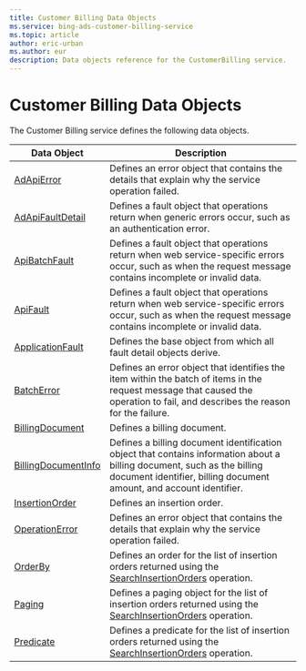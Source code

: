 ```yaml
---
title: Customer Billing Data Objects
ms.service: bing-ads-customer-billing-service
ms.topic: article
author: eric-urban
ms.author: eur
description: Data objects reference for the CustomerBilling service.
---
```

# Customer Billing Data Objects
The Customer Billing service defines the following data objects.

|Data Object|Description|
|---|---|
|[AdApiError](adapierror.md)|Defines an error object that contains the details that explain why the service operation failed.|
|[AdApiFaultDetail](adapifaultdetail.md)|Defines a fault object that operations return when generic errors occur, such as an authentication error.|
|[ApiBatchFault](apibatchfault.md)|Defines a fault object that operations return when web service-specific errors occur, such as when the request message contains incomplete or invalid data.|
|[ApiFault](apifault.md)|Defines a fault object that operations return when web service-specific errors occur, such as when the request message contains incomplete or invalid data.|
|[ApplicationFault](applicationfault.md)|Defines the base object from which all fault detail objects derive.|
|[BatchError](batcherror.md)|Defines an error object that identifies the item within the batch of items in the request message that caused the operation to fail, and describes the reason for the failure.|
|[BillingDocument](billingdocument.md)|Defines a billing document.|
|[BillingDocumentInfo](billingdocumentinfo.md)|Defines a billing document identification object that contains information about a billing document, such as the billing document identifier, billing document amount, and account identifier.|
|[InsertionOrder](insertionorder.md)|Defines an insertion order.|
|[OperationError](operationerror.md)|Defines an error object that contains the details that explain why the service operation failed.|
|[OrderBy](orderby.md)|Defines an order for the list of insertion orders returned using the [SearchInsertionOrders](searchinsertionorders.md) operation.|
|[Paging](paging.md)|Defines a paging object for the list of insertion orders returned using the [SearchInsertionOrders](searchinsertionorders.md) operation.|
|[Predicate](predicate.md)|Defines a predicate for the list of insertion orders returned using the [SearchInsertionOrders](searchinsertionorders.md) operation.|
